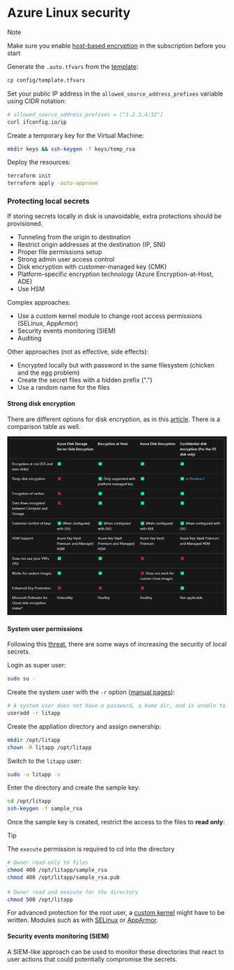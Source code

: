 # Azure Linux security

> [!NOTE]
> Make sure you enable [host-based encryption][7] in the subscription before you start

Generate the `.auto.tfvars` from the [template](config/template.tfvars):

```sh
cp config/template.tfvars
```

Set your public IP address in the `allowed_source_address_prefixes` variable using CIDR notation:

```sh
# allowed_source_address_prefixes = ["1.2.3.4/32"]
curl ifconfig.io/ip
```

Create a temporary key for the Virtual Machine:

```sh
mkdir keys && ssh-keygen -f keys/temp_rsa
```

Deploy the resources:

```sh
terraform init
terraform apply -auto-approve
```

### Protecting local secrets

If storing secrets locally in disk is unavoidable, extra protections should be provisioned.

- Tunneling from the origin to destination
- Restrict origin addresses at the destination (IP, SNI)
- Proper file permissions setup
- Strong admin user access control
- Disk encryption with customer-managed key (CMK)
- Platform-specific encryption technology (Azure Encryption-at-Host, ADE)
- Use HSM

Complex approaches:

- Use a custom kernel module to change root access permissions (SELinux, AppArmor)
- Security events monitoring (SIEM)
- Auditing

Other approaches (not as effective, side effects):

- Encrypted locally but with password in the same filesystem (chicken and the egg problem)
- Create the secret files with a hidden prefix (".")
- Use a random name for the files

#### Strong disk encryption

There are different options for disk encryption, as in this [article][1]. There is a comparison table as well.

<img src=".assets/azure-disk-encryption-comparison.png" />


#### System user permissions

Following this [threat][2], there are some ways of increasing the security of local secrets.

Login as super user:

```sh
sudo su -
```

Create the system user with the `-r` option ([manual pages][3]):

```sh
# A system user does not have a password, a home dir, and is unable to login
useradd -r litapp
```

Create the appliation directory and assign ownership:

```sh
mkdir /opt/litapp
chown -R litapp /opt/litapp
```

Switch to the `litapp` user:

```sh
sudo -u litapp -s
```

Enter the directory and create the sample key:

```sh
cd /opt/litapp
ssh-keygen -f sample_rsa
```

Once the sample key is created, restrict the access to the files to **read only**:

> [!TIP]
> The `execute` permission is required to cd into the directory

```sh
# Owner read-only to files
chmod 400 /opt/litapp/sample_rsa
chmod 400 /opt/litapp/sample_rsa.pub

# Owner read and execute for the directory
chmod 500 /opt/litapp
```

For advanced protection for the root user, a [custom kernel][4] might have to be written. Modules such as with [SELinux][5] or [AppArmor][6].


#### Security events monitoring (SIEM)

A SIEM-like approach can be used to monitor these directories that react to user actions that could potentially compromise the secrets.



[1]: https://learn.microsoft.com/en-us/azure/virtual-machines/disk-encryption-overview
[2]: https://superuser.com/questions/77617/how-can-i-create-a-non-login-user
[3]: https://linux.die.net/man/8/useradd
[4]: https://stackoverflow.com/a/59559335/3231778
[5]: https://blog.siphos.be/2015/07/restricting-even-root-access-to-a-folder/
[6]: https://debian-handbook.info/browse/stable/sect.apparmor.html
[7]: https://learn.microsoft.com/en-us/azure/virtual-machines/disks-enable-host-based-encryption-portal?tabs=azure-powershell#prerequisites
